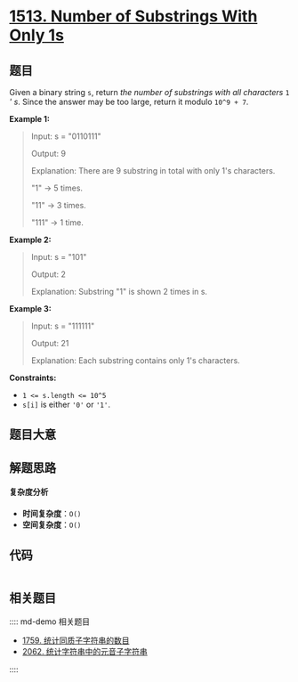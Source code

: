 # [1513. Number of Substrings With Only 1s](https://leetcode.com/problems/number-of-substrings-with-only-1s/)

## 题目

Given a binary string `s`, return _the number of substrings with all
characters_ `1` _' s_. Since the answer may be too large, return it modulo
`10^9 + 7`.

**Example 1:**

> Input: s = "0110111"
>
> Output: 9
>
> Explanation: There are 9 substring in total with only 1's characters.
>
> "1" -> 5 times.
>
> "11" -> 3 times.
>
> "111" -> 1 time.

**Example 2:**

> Input: s = "101"
>
> Output: 2
>
> Explanation: Substring "1" is shown 2 times in s.

**Example 3:**

> Input: s = "111111"
>
> Output: 21
>
> Explanation: Each substring contains only 1's characters.

**Constraints:**

- `1 <= s.length <= 10^5`
- `s[i]` is either `'0'` or `'1'`.

## 题目大意

## 解题思路

#### 复杂度分析

- **时间复杂度**：`O()`
- **空间复杂度**：`O()`

## 代码

```javascript

```

## 相关题目

:::: md-demo 相关题目

- [1759. 统计同质子字符串的数目](https://leetcode.com/problems/count-number-of-homogenous-substrings)
- [2062. 统计字符串中的元音子字符串](https://leetcode.com/problems/count-vowel-substrings-of-a-string)

::::

